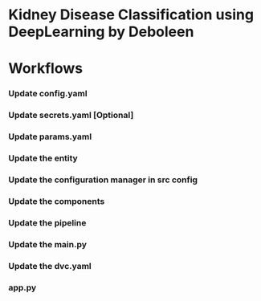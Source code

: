 # Kidney Disease Classification using DeepLearning by Deboleen
# Workflows
### Update config.yaml
### Update secrets.yaml [Optional]
### Update params.yaml
### Update the entity
### Update the configuration manager in src config
### Update the components
### Update the pipeline
### Update the main.py
### Update the dvc.yaml
### app.py